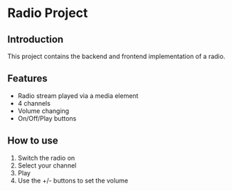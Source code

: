 # Radio Project
## Introduction
This project contains the backend and frontend implementation of a radio.
## Features
- Radio stream played via a media element
- 4 channels
- Volume changing
- On/Off/Play buttons
## How to use
1. Switch the radio on
2. Select your channel
3. Play
4. Use the +/- buttons to set the volume

